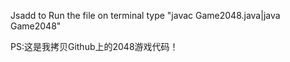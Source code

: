 Jsadd to Run the file on terminal type "javac Game2048.java|java Game2048"


PS:这是我拷贝Github上的2048游戏代码！

